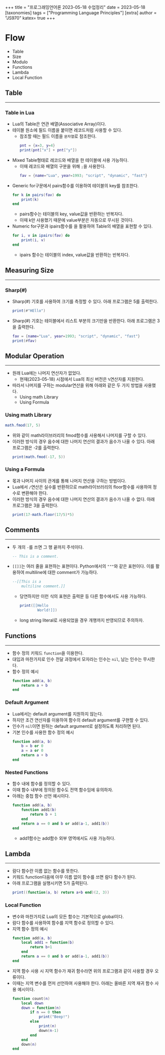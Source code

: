 +++
title = "프로그래밍언어론 2023-05-18 수업정리"
date = 2023-05-18
[taxonomies]
tags = ["Programming Language Principles"]
[extra]
author = "JS970"
katex= true
+++
# Flow
- Table
- Size
- Modulo
- Functions
- Lambda
- Local Function

## Table
---
### Table in Lua
- Lua의 Table은 연관 배열(Associative Array)이다.
- 테이블 원소에 필드 이름을 붙이면 레코드처럼 사용할 수 있다.
	- 참조할 때는 필드 이름을 `문자열`로 참조한다.
		```Lua
		pnt = {x=3, y=4}
		print(pnt["x"] + pnt["y"])
		```
- Mixed Table형태로 레코드와 배열을 한 테이블에 사용 가능하다.
	- 이때 레코드와 배열의 구분을 위해 `;`을 사용한다.
		```Lua
		fav = {name="Lua", year=1993; "script", "dynamic", "fast"}
		```
- Generic for구문에서 pairs함수를 이용하여 테이블의 key를 참조한다.
	```Lua
	for k in pairs(fav) do
		print(k)
	end
	```
	- pairs함수는 테이블의 key, value값을 반환하는 반복자다.
	- 이때 k만 사용했기 때문에 value부분은 자동으로 무시된 것이다.
- Numeric for구문과 ipairs함수를 을 활용하여 Table의 배열을 표현할 수 있다.
	```Lua
	for i, v in ipairs(fav) do
		print(i, v)
	end
	```
	- ipairs 함수는 테이블의 index, value값을 반환하는 반복자다.

## Measuring Size
---
### Sharp(#)
- Sharp(#) 기호를 사용하여 크기를 측정할 수 있다. 아래 프로그램은 5를 출력한다.
	```Lua
	print(#"HEllo")
	```
- Sharp(#) 기호는 테이블에서 리스트 부분의 크기만을 반환한다. 아래 프로그램은 3을 출력한다.
	```Lua
	fav = {name="Lua", year=1993; "script", "dynamic", "fast"}
	print(#fav)
	```

## Modular Operation
---
- 원래 Lua에는 나머지 연산자가 없었다.
	- 현재(2023-05-18) 시점에서 Lua의 최신 버전은 `%`연산자를 지원한다.
- 따라서 나머지를 구하는 modular연산을 위해 아래와 같은 두 가지 방법을 사용했다.
	- Using math Library
	- Using Formula

### Using math Library
```Lua
math.fmod(17, 5)
```
- 위와 같이 math라이브러리의 fmod함수를 사용해서 나머지를 구할 수 있다.
- 이러한 방식의 경우 음수에 대한 나머지 연산의 결과가 음수가 나올 수 있다. 아래 프로그램은 -2를 출력한다.
	```Lua
	print(math.fmod(-17, 5))
	```

### Using a Formula
- 몫과 나머지 사이의 관게를 통해 나머지 연산을 구하는 방법이다.
- Lua에서 `/`연산은 실수를 반환하므로 math라이브러리의 floor함수를 사용하여 정수로 변환해야 한다.
- 이러한 방식의 경우 음수에 대한 나머지 연산의 결과가 음수가 나올 수 없다. 아래 프로그램은 3을 출력한다.
	```Lua
	print(17-math.floor(17/5)*5)
	```

## Comments
---
- 두 개의 `-`를 쓰면 그 행 끝까지 주석이다.
	```Lua
	-- This is a comment.
	```
- `[[]]`는 여러 줄을 표현하는 표현이다. Python에서의 `"""`와 같은 표현이다. 이를 활용하여 multiline에 대한 comment가 가능하다.
	```Lua
	--[[This is a 
		multiline comment.]]
	```
	- 당연하지만 이런 식의 표현은 출력문 등 다른 함수에서도 사용 가능하다.
		```Lua
		print([[Hello
				World!]])
		```
	- long string literal로 사용되었을 경우 개행까지 반영되므로 주의하자.

## Functions
---
- 함수 정의 키워드 `function`을 이용한다.
- 대입과 마찬가지로 인수 전달 과정에서 모자라는 인수는 `nil`, 남는 인수는 무시한다.
- 함수 정의 예시
	```Lua
	function add(a, b)
		return a + b
	end
	```

### Default Argument
- Lua에서는 default argument를 지원하지 않는다.
- 하지만 조건 연산자를 이용하여 함수의 default argument를 구현할 수 있다.
- 인수가 `nil`이면 원하는 default argument로 설정하도록 처리하면 된다.
- 기본 인수를 사용한 함수 정의 예시
	```Lua
	function add(a, b)
		b = b or 0
		a = a or 0
		return a + b
	end
	```

### Nested Functions
- 함수 내에 함수를 정의할 수 있다.
- 이때 함수 내부에 정의된 함수도 전역 함수임에 유의하자.
- 아래는 중첩 함수 선언 예시이다.
	```Lua
	function add(a, b)
		function add1(b)
			return b + 1
		end
		return a == 0 and b or add(a-1, add1(b))
	end
	```
	- add1함수는 add함수 외부 영역에서도 사용 가능하다.

## Lambda
---
- 람다 함수란 이름 없는 함수를 뜻한다.
- 키워드 function다음에 아무 이름 없이 함수를 쓰면 람다 함수가 된다.
- 아래 프로그램을 실행시키면 5가 출력된다.
	```Lua
	print((function(a, b) return a+b end)(2, 3))
	```

### Local Function
- 변수와 마찬가지로 Lua의 모든 함수는 기본적으로 global이다.
- 람다 함수를 사용하여 함수를 지역 함수로 정의할 수 있다.
- 지역 함수 정의 예시
	```Lua
	function add(a, b)
		local add1 = function(b)
			return b+1
		end
		return a == 0 and b or add(a-1, add1(b))
	end
	```
- 지역 함수 사용 시 지역 함수가 재귀 함수라면 위의 프로그램과 같이 사용할 경우 오류이다.
- 이때는 지역 변수를 먼저 선언하여 사용해야 한다. 아래는 올바른 지역 재귀 함수 사용 예시이다.
	```Lua
	function count(n)
		local down
		down = function(n)
			if n == 0 then
				print("Beep!")
			else
				print(n)
				down(n-1)
			end
		end
		down(n)
	end
	```

